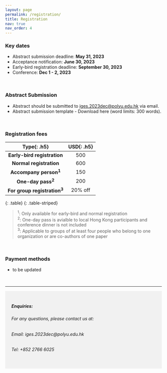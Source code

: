 ```yaml
---
layout: page
permalink: /registration/
title: Registration
nav: true
nav_order: 4
---
```


### Key dates

* Abstract submission deadline: **May 31, 2023** <br>
* Acceptance notification: **June 30, 2023** <br>
* Early-bird registration deadline: **September 30, 2023** <br>
* Conference: **Dec 1 - 2, 2023** <br>
  
<br>

### Abstract Submission

* Abstract should be submitted to [iges.2023dec@polyu.edu.hk](mailto:iges.2023dec@polyu.edu.hk) via email. 
* Abstract submission template - Download here (word limits: 300 words).

<br>

### Registration fees


| **Type**{: .h5} | **USD**{: .h5} |
| :-----: | :-----: |
| **Early-bird registration**| 500 |
| **Normal registration**| 600 |
| **Accompany person<sup>1</sup>**| 150 |
| **One-day pass<sup>2</sup>**| 200 |
| **For group registration<sup>3</sup>**| 20% off |
{: .table}
{: .table-striped}

> <sup>1</sup>: Only available for early-bird and normal registration <br>
 <sup>2</sup>: One-day pass is avialble to local Hong Kong participants and conference dinner is not included <br>
 <sup>3</sup>: Applicable to groups of at least four people who belong to one organization or are co-authors of one paper <br>


<br>

### Payment methods
 * to be updated




<br>

----
<div style="background-color:rgba(0, 0, 0, 0.0470588);padding:40px 0; vertical-align: ; padding:20px 20px;">
<h5>Enquiries:</h5>
<h6>For any questions, please contact us at: </h6>
<h6>Email: iges.2023dec@polyu.edu.hk</h6>
<h6>Tel: +852 2766 6025</h6>
</div>
